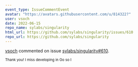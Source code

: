 ```yaml
---
event_type: IssueCommentEvent
avatar: "https://avatars.githubusercontent.com/u/814322?"
user: vsoch
date: 2022-06-15
repo_name: sylabs/singularity
html_url: https://github.com/sylabs/singularity/issues/610
repo_url: https://github.com/sylabs/singularity
---
```


<a href='https://github.com/vsoch' target='_blank'>vsoch</a> commented on issue <a href='https://github.com/sylabs/singularity/issues/610' target='_blank'>sylabs/singularity#610</a>.

<small>Thank you! I miss developing in Go so I